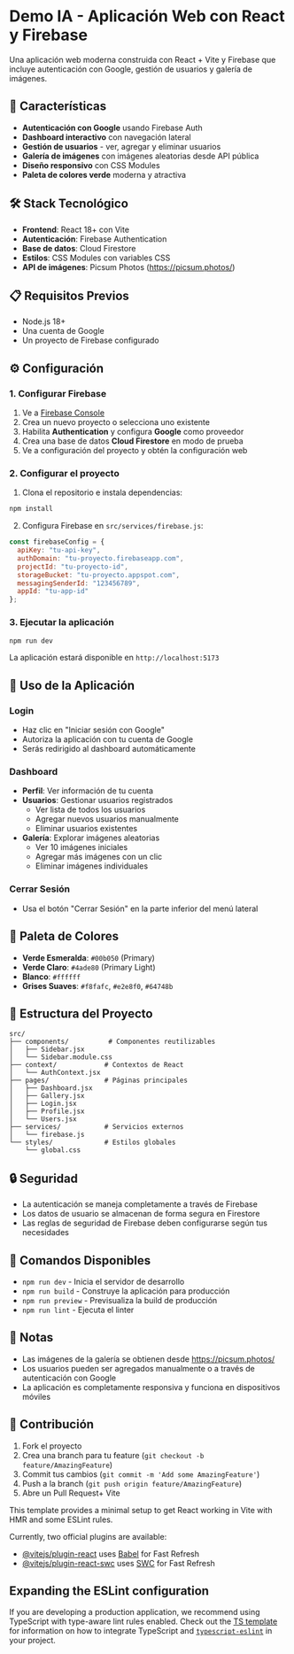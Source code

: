 # Demo IA - Aplicación Web con React y Firebase

Una aplicación web moderna construida con React + Vite y Firebase que incluye autenticación con Google, gestión de usuarios y galería de imágenes.

## 🚀 Características

- **Autenticación con Google** usando Firebase Auth
- **Dashboard interactivo** con navegación lateral
- **Gestión de usuarios** - ver, agregar y eliminar usuarios
- **Galería de imágenes** con imágenes aleatorias desde API pública
- **Diseño responsivo** con CSS Modules
- **Paleta de colores verde** moderna y atractiva

## 🛠️ Stack Tecnológico

- **Frontend**: React 18+ con Vite
- **Autenticación**: Firebase Authentication
- **Base de datos**: Cloud Firestore
- **Estilos**: CSS Modules con variables CSS
- **API de imágenes**: Picsum Photos (https://picsum.photos/)

## 📋 Requisitos Previos

- Node.js 18+ 
- Una cuenta de Google
- Un proyecto de Firebase configurado

## ⚙️ Configuración

### 1. Configurar Firebase

1. Ve a [Firebase Console](https://console.firebase.google.com/)
2. Crea un nuevo proyecto o selecciona uno existente
3. Habilita **Authentication** y configura **Google** como proveedor
4. Crea una base de datos **Cloud Firestore** en modo de prueba
5. Ve a configuración del proyecto y obtén la configuración web

### 2. Configurar el proyecto

1. Clona el repositorio e instala dependencias:
```bash
npm install
```

2. Configura Firebase en `src/services/firebase.js`:
```javascript
const firebaseConfig = {
  apiKey: "tu-api-key",
  authDomain: "tu-proyecto.firebaseapp.com",
  projectId: "tu-proyecto-id",
  storageBucket: "tu-proyecto.appspot.com",
  messagingSenderId: "123456789",
  appId: "tu-app-id"
};
```

### 3. Ejecutar la aplicación

```bash
npm run dev
```

La aplicación estará disponible en `http://localhost:5173`

## 📱 Uso de la Aplicación

### Login
- Haz clic en "Iniciar sesión con Google"
- Autoriza la aplicación con tu cuenta de Google
- Serás redirigido al dashboard automáticamente

### Dashboard
- **Perfil**: Ver información de tu cuenta
- **Usuarios**: Gestionar usuarios registrados
  - Ver lista de todos los usuarios
  - Agregar nuevos usuarios manualmente
  - Eliminar usuarios existentes
- **Galería**: Explorar imágenes aleatorias
  - Ver 10 imágenes iniciales
  - Agregar más imágenes con un clic
  - Eliminar imágenes individuales

### Cerrar Sesión
- Usa el botón "Cerrar Sesión" en la parte inferior del menú lateral

## 🎨 Paleta de Colores

- **Verde Esmeralda**: `#00b050` (Primary)
- **Verde Claro**: `#4ade80` (Primary Light)  
- **Blanco**: `#ffffff`
- **Grises Suaves**: `#f8fafc`, `#e2e8f0`, `#64748b`

## 📁 Estructura del Proyecto

```
src/
├── components/          # Componentes reutilizables
│   ├── Sidebar.jsx
│   └── Sidebar.module.css
├── context/            # Contextos de React
│   └── AuthContext.jsx
├── pages/              # Páginas principales
│   ├── Dashboard.jsx
│   ├── Gallery.jsx
│   ├── Login.jsx
│   ├── Profile.jsx
│   └── Users.jsx
├── services/           # Servicios externos
│   └── firebase.js
└── styles/             # Estilos globales
    └── global.css
```

## 🔒 Seguridad

- La autenticación se maneja completamente a través de Firebase
- Los datos de usuario se almacenan de forma segura en Firestore
- Las reglas de seguridad de Firebase deben configurarse según tus necesidades

## 🚀 Comandos Disponibles

- `npm run dev` - Inicia el servidor de desarrollo
- `npm run build` - Construye la aplicación para producción
- `npm run preview` - Previsualiza la build de producción
- `npm run lint` - Ejecuta el linter

## 📝 Notas

- Las imágenes de la galería se obtienen desde https://picsum.photos/
- Los usuarios pueden ser agregados manualmente o a través de autenticación con Google
- La aplicación es completamente responsiva y funciona en dispositivos móviles

## 🤝 Contribución

1. Fork el proyecto
2. Crea una branch para tu feature (`git checkout -b feature/AmazingFeature`)
3. Commit tus cambios (`git commit -m 'Add some AmazingFeature'`)
4. Push a la branch (`git push origin feature/AmazingFeature`)
5. Abre un Pull Request+ Vite

This template provides a minimal setup to get React working in Vite with HMR and some ESLint rules.

Currently, two official plugins are available:

- [@vitejs/plugin-react](https://github.com/vitejs/vite-plugin-react/blob/main/packages/plugin-react) uses [Babel](https://babeljs.io/) for Fast Refresh
- [@vitejs/plugin-react-swc](https://github.com/vitejs/vite-plugin-react/blob/main/packages/plugin-react-swc) uses [SWC](https://swc.rs/) for Fast Refresh

## Expanding the ESLint configuration

If you are developing a production application, we recommend using TypeScript with type-aware lint rules enabled. Check out the [TS template](https://github.com/vitejs/vite/tree/main/packages/create-vite/template-react-ts) for information on how to integrate TypeScript and [`typescript-eslint`](https://typescript-eslint.io) in your project.
